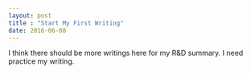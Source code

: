 ```yaml
---
layout: post
title : "Start My First Writing"
date: 2016-06-08
---
```


I think there should be more writings here for my R&D summary. I need practice my writing.
